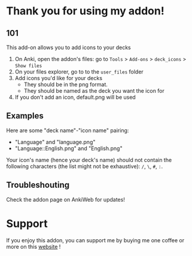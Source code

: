 # Thank you for using my addon!

## 101
This add-on allows you to add icons to your decks

1. On Anki, open the addon's files: go to `Tools` > `Add-ons` > `deck_icons` > `Show files`
2. On your files explorer, go to to the `user_files` folder
3. Add icons you'd like for your decks
     - They should be in the png format.
     - They should be named as the deck you want the icon for
4. If you don't add an icon, default.png will be used

## Examples

Here are some "deck name"-"icon name" pairing:

- "Language" and "language.png"
- "Language::English.png" and "English.png"

Your icon's name (hence your deck's name) should not contain the following
characters (the list might not be exhaustive): `/`, `\`, `#`, `:`.

## Troubleshouting

Check the addon page on AnkiWeb for updates!

# Support

If you enjoy this addon, you can support me by buying me one coffee or more on this [website](https://buymeacoffee.com/leopicat) !